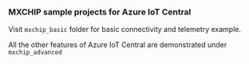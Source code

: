 ### MXCHIP sample projects for Azure IoT Central

Visit `mxchip_basic` folder for basic connectivity and telemetry example.

All the other features of Azure IoT Central are demonstrated under `mxchip_advanced`
